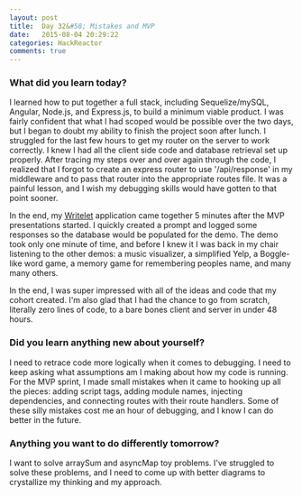 ```yaml
---
layout: post
title:  Day 32&#58; Mistakes and MVP
date:   2015-08-04 20:29:22
categories: HackReactor
comments: true
---
```



### What did you learn today?

I learned how to put together a full stack, including Sequelize/mySQL, Angular, Node.js, and Express.js, to build a minimum viable product. I was fairly confident that what I had scoped would be possible over the two days, but I began to doubt my ability to finish the project soon after lunch. I struggled for the last few hours to get my router on the server to work correctly. I knew I had all the client side code and database retrieval set up properly. After tracing my steps over and over again through the code, I realized that I forgot to create an express router to use '/api/response' in my middleware and to pass that router into the appropriate routes file. It was a painful lesson, and I wish my debugging skills would have gotten to that point sooner.

In the end, my [Writelet](https://github.com/csaden/2015-06-mvp) application came together 5 minutes after the MVP presentations started. I quickly created a prompt and logged some responses so the database would be populated for the demo. The demo took only one minute of time, and before I knew it I was back in my chair listening to the other demos: a music visualizer, a simplified Yelp, a Boggle-like word game, a memory game for remembering peoples name, and many many others.

In the end, I was super impressed with all of the ideas and code that my cohort created. I'm also glad that I had the chance to go from scratch, literally zero lines of code, to a bare bones client and server in under 48 hours.

### Did you learn anything new about yourself?

I need to retrace code more logically when it comes to debugging. I need to keep asking what assumptions am I making about how my code is running. For the MVP sprint, I made small mistakes when it came to hooking up all the pieces: adding script tags, adding module names, injecting dependencies, and connecting routes with their route handlers. Some of these silly mistakes cost me an hour of debugging, and I know I can do better in the future.

### Anything you want to do differently tomorrow?

I want to solve arraySum and asyncMap toy problems. I've struggled to solve these problems, and I need to come up with better diagrams to crystallize my thinking and my approach.

